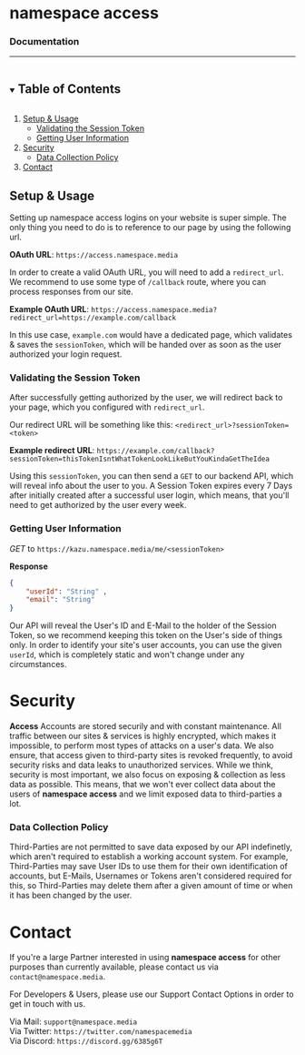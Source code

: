 # namespace access
### Documentation
---
<!-- TABLE OF CONTENTS -->
<details open="open">
  <summary><h2 style="display: inline-block">Table of Contents</h2></summary>
  <ol>
    <li>
    <a href="#about-the-project">Setup & Usage</a>
    <ul>
        <li><a href="#built-with">Validating the Session Token</a></li>
        <li><a href="#built-with">Getting User Information</a></li>
    </ul>
    </li>
    <li>
    <a href="#roadmap">Security</a>
    <ul>
        <li><a href="#built-with">Data Collection Policy</a></li>
    </ul>
    </li>
    <li><a href="#contact">Contact</a></li>
  </ol>
</details>

## Setup & Usage
Setting up namespace access logins on your website is super simple.
The only thing you need to do is to reference to our page by using the following url.

**OAuth URL**: `https://access.namespace.media`

In order to create a valid OAuth URL, you will need to add a `redirect_url`.
We recommend to use some type of `/callback` route, where you can process responses from our site.

**Example OAuth URL**: `https://access.namespace.media?redirect_url=https://example.com/callback`

In this use case, `example.com` would have a dedicated page, which validates & saves the `sessionToken`, which will be handed over as soon as the user authorized your login request.

### Validating the Session Token
After successfully getting authorized by the user, we will redirect back to your page, which you configured with `redirect_url`.

Our redirect URL will be something like this: `<redirect_url>?sessionToken=<token>`

**Example redirect URL**: `https://example.com/callback?sessionToken=thisTokenIsntWhatTokenLookLikeButYouKindaGetTheIdea`


Using this `sessionToken`, you can then send a `GET` to our backend API, which will reveal info about the user to you. A Session Token expires every 7 Days after initially created after a successful user login, which means, that you'll need to get authorized by the user every week.

### Getting User Information
*GET* to `https://kazu.namespace.media/me/<sessionToken>`

**Response**
```json
{
    "userId": "String" ,
    "email": "String"
}
```

Our API will reveal the User's ID and E-Mail to the holder of the Session Token, so we recommend keeping this token on the User's side of things only. 
In order to identify your site's user accounts, you can use the given `userId`, which is completely static and won't change under any circumstances.

# Security
**Access** Accounts are stored securily and with constant maintenance.
All traffic between our sites & services is highly encrypted, which makes it impossible, to perform most types of attacks on a user's data. We also ensure, that access given to third-party sites is revoked frequently, to avoid security risks and data leaks to unauthorized services.
While we think, security is most important, we also focus on exposing & collection as less data as possible. This means, that we won't ever collect data about the users of **namespace access** and we limit exposed data to third-parties a lot.

### Data Collection Policy
Third-Parties are not permitted to save data exposed by our API indefinetly, which aren't required to establish a working account system.
For example, Third-Parties may save User IDs to use them for their own identification of accounts, but E-Mails, Usernames or Tokens aren't considered required for this, so Third-Parties may delete them after a given amount of time or when it has been changed by the user.

# Contact
If you're a large Partner interested in using **namespace access** for other purposes than currently available, please contact us via `contact@namespace.media`.

For Developers & Users, please use our Support Contact Options in order to get in touch with us.

Via Mail: `support@namespace.media`</br>
Via Twitter: `https://twitter.com/namespacemedia`</br>
Via Discord: `https://discord.gg/6385g6T `
